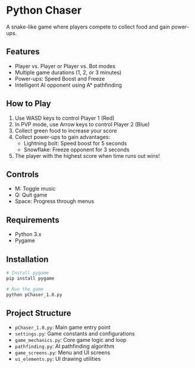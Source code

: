 # Python Chaser

A snake-like game where players compete to collect food and gain power-ups.

## Features
- Player vs. Player or Player vs. Bot modes
- Multiple game durations (1, 2, or 3 minutes)
- Power-ups: Speed Boost and Freeze
- Intelligent AI opponent using A* pathfinding

## How to Play
1. Use WASD keys to control Player 1 (Red)
2. In PVP mode, use Arrow keys to control Player 2 (Blue)
3. Collect green food to increase your score
4. Collect power-ups to gain advantages:
   - Lightning bolt: Speed boost for 5 seconds
   - Snowflake: Freeze opponent for 3 seconds
5. The player with the highest score when time runs out wins!

## Controls
- M: Toggle music
- Q: Quit game
- Space: Progress through menus

## Requirements
- Python 3.x
- Pygame

## Installation
```bash
# Install pygame
pip install pygame

# Run the game
python pChaser_1.0.py
```

## Project Structure
- `pChaser_1.0.py`: Main game entry point
- `settings.py`: Game constants and configurations
- `game_mechanics.py`: Core game logic and loop
- `pathfinding.py`: AI pathfinding algorithm
- `game_screens.py`: Menu and UI screens
- `ui_elements.py`: UI drawing utilities
